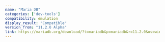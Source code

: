 ```yaml
---
name: "Maria DB"
categories: ['dev-tools']
compatibility: emulation
display_result: "Compatible"
version_from: "11.2.0 Alpha"
link: https://mariadb.org/download/?t=mariadb&p=mariadb&r=11.2.0&os=windows&cpu=x86_64&pkg=msi&m=aliyun
---
```


